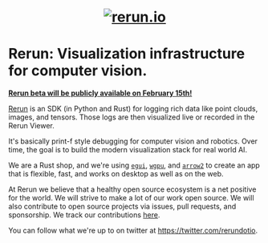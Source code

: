 <h1 align="center">
  <a href="https://www.rerun.io/">
    <img alt="rerun.io" src="https://user-images.githubusercontent.com/1148717/218141237-0442d2b5-ed22-42bf-9321-10af1b894507.png">
  </a>
</h1>

# Rerun: Visualization infrastructure for computer vision.

[__Rerun beta will be publicly available on February 15th!__](https://twitter.com/ernerfeldt/status/1621134904238170112)

[Rerun](https://www.rerun.io/) is an SDK (in Python and Rust) for logging rich data like point clouds, images, and tensors. Those logs are then visualized live or recorded in the Rerun Viewer. 

It's basically print-f style debugging for computer vision and robotics. Over time, the goal is to build the modern visualization stack for real world AI.

We are a Rust shop, and we're using [`egui`](https://github.com/emilk/egui), [`wgpu`](https://github.com/gfx-rs/wgpu), and [`arrow2`](https://github.com/jorgecarleitao/arrow2) to create an app that is flexible, fast, and works on desktop as well as on the web.

At Rerun we believe that a healthy open source ecosystem is a net positive for the world. We will strive to make a lot of our work open source. We will also contribute to open source projects via issues, pull requests, and sponsorship. We track our contributions [here](https://github.com/rerun-io/opensource).  

You can follow what we're up to on twitter at <https://twitter.com/rerundotio>.
